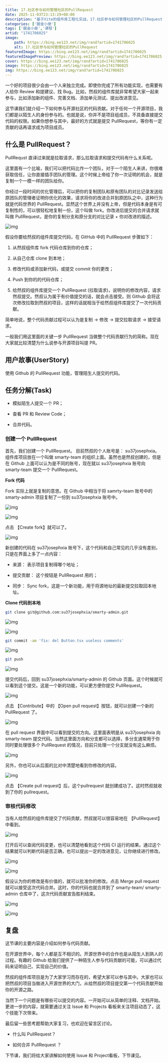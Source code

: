 ```yaml
---
title: 17.社区参与如何管理社区的PullRequest
date: 2025-11-03T23:13:29+08:00
description: "基于Vite的组件库工程化实战，17.社区参与如何管理社区的PullRequest"
categories: ['掘金小册']
tags: ['掘金小册','课程']
artid: "1741706025"
image:
    path: https://bing.ee123.net/img/rand?artid=1741706025
    alt: 17.社区参与如何管理社区的PullRequest
featuredImage: https://bing.ee123.net/img/rand?artid=1741706025
featuredImagePreview: https://bing.ee123.net/img/rand?artid=1741706025
cover: https://bing.ee123.net/img/rand?artid=1741706025
image: https://bing.ee123.net/img/rand?artid=1741706025
img: https://bing.ee123.net/img/rand?artid=1741706025
---
```


一个好的项目很少会由一个人来独立完成。即使你完成了所有功能实现，也需要有人给你 Review 和提建议、找 Bug。比如，然叔的组件库就非常希望大家一起来参与，比如添加新的组件、完善文档、添加单元测试、提出改进意见。

这节课我们就介绍一下如何参与开源社区的代码贡献。对于任何一个开源项目，我们都是以陌生人的身份参与的。也就是说，你并不是项目组成员，不具备直接提交代码的权限。如果你想参与其中，最好的方式就是提交 PullRequest，等你有一定贡献的话再请求成为项目成员。

## 什么是 PullRequest？

PullRequst 直译过来就是拉取请求，那么拉取请求和提交代码有什么关系呢。

这里面有一个比喻，我们可以把代码比作一个团队，对于一个陌生人来讲，你很难获取信任，让你直接插手团队的管理。这个时候上帝给了你一次证明的机会，就是复制一个一模一样的团队给你。

你经过一段时间的优化管理后，可以把你的复制团队和原有团队的对比记录发送给原团队的管理者证明你优化的效果，请求将你的改进合并到原团队之中，这种行为就是代码世界的 PullRequest。显然这个世界上并没有上帝，但是代码本身是有可复制性的，可以很轻松地复制一份，这个叫做 fork。你改进后提交的合并请求就叫做 PullRequest，是你的复制分支和原分支的对比记录 + 你对改进的描述。

![img](https://p3-juejin.byteimg.com/tos-cn-i-k3u1fbpfcp/b8b347d7246f48b0a5fd46de28c1c54a~tplv-k3u1fbpfcp-zoom-1.image)

假设你要给然叔的组件库提交代码，在 GitHub 中的 PullRequest 步骤如下：

1. 从然叔组件库 fork 代码仓库到你的仓库；

1. 从自己仓库 clone 到本地；

1. 修改代码或添加新代码，或提交 commit 你的更改；

1. Push 到你的的代码仓库；

1. 给然叔的组件库提交一个 PullRequest (拉取请求)，说明你的修改内容，请求然叔提交。然叔认为属于有价值提交的话，就会点击接受。则 Github 会将这次修改拉取到然叔的项目，这样的话就相当于给然叔组件库提交了一次代码贡献。

简单地说，整个代码贡献过程可以认为是复制 -> 修改 -> 提交拉取请求 -> 接受请求。

一般我们用这里面的关键一步 PullRequest 当做整个代码贡献行为的简称。现在大家就比较清楚为什么说参与开源项目叫提 PR。

## 用户故事(UserStory)

使用 Github 的 PullRequest 功能，管理陌生人提交的代码。

## 任务分解(Task)

- 模拟陌生人提交一个 PR；

- 查看 PR 和 Review Code；

- 合并代码。

### 创建一个 PullRequest

首先，我们创建一个 PullRequest。 目前然叔的个人账号是： su37josephxia。 组件库项目放在一个叫做 smarty-team 的组织上面。虽然也是然叔创建的，但是在 Github 上面可以认为是不同的账号，现在就以 su37josephxia 账号向 smarty-team 提交一个 PullRequest。

**Fork 代码**

Fork 实际上就是复制的意思。在 Github 中相当于将 samrty-team 账号中的 smarty-admin 项目复制了一份到 su37josephxia 账号中。

![img](https://p3-juejin.byteimg.com/tos-cn-i-k3u1fbpfcp/3ec9d0b7d2d84b0c908796d0757bfdbd~tplv-k3u1fbpfcp-zoom-1.image)

![img](https://p3-juejin.byteimg.com/tos-cn-i-k3u1fbpfcp/e6fe717f6fe944c5a54ad728ba994969~tplv-k3u1fbpfcp-zoom-1.image)

点击 【Create fork】就可以了。

![img](https://p3-juejin.byteimg.com/tos-cn-i-k3u1fbpfcp/534ee08b08f1441cb9fc266f4020ceab~tplv-k3u1fbpfcp-zoom-1.image)

新创建的代码在 su37josephxia 账号下，这个代码和自己常见的几乎没有差别，只是在界面上多了一点内容：

- 来源：  表示项目复制得哪个地址；

- 提交贡献： 这个按钮是 PullRequest 用的；

- 同步： Sync fork，这是一个新功能，用于将源地址的最新提交拉取回本地址。

**Clone 代码到本地**

```Bash
git clone git@github.com:su37josephxia/smarty-admin.git
```

![img](https://p3-juejin.byteimg.com/tos-cn-i-k3u1fbpfcp/38e226d02c364c16b4546f732e885a70~tplv-k3u1fbpfcp-zoom-1.image)

![img](https://p3-juejin.byteimg.com/tos-cn-i-k3u1fbpfcp/5e412fb9bc8d448f9f0645b9e4f6f455~tplv-k3u1fbpfcp-zoom-1.image)

```Bash
git commit -am 'fix: del Button.tsx useless comments'
```

![img](https://p3-juejin.byteimg.com/tos-cn-i-k3u1fbpfcp/d734542d4784467da54b6b3ec49fa864~tplv-k3u1fbpfcp-zoom-1.image)

```Bash
git push
```

![img](https://p3-juejin.byteimg.com/tos-cn-i-k3u1fbpfcp/6fdde31852ae4602935172207dd17a08~tplv-k3u1fbpfcp-zoom-1.image)

提交代码后，回到 su37josephxia/smarty-admin 的 Github 页面。这个时候就可以看到这个提交。这是一个新的功能，可以更方便你提交 PullRequest。

![img](https://p3-juejin.byteimg.com/tos-cn-i-k3u1fbpfcp/dd945f7a115c4853ad4e0b3a2d24c5e6~tplv-k3u1fbpfcp-zoom-1.image)

点击 【Contribute】中的 【Open pull request】按钮，就可以创建一个新的 PullRequest 了。

![img](https://p3-juejin.byteimg.com/tos-cn-i-k3u1fbpfcp/ab7216fe70994c18b1d1e73a77b17bfb~tplv-k3u1fbpfcp-zoom-1.image)

在 pull request 界面中可以看到提交的方向。这里面表明是从 su37josephxia 向 smarty-team 提交代码。当然这里面方向和分支都可以选择，多分支通常用于你同时要处理很多个 PullRequest 的情况，目前只处理一个分支就没有这么麻烦。

![img](https://p3-juejin.byteimg.com/tos-cn-i-k3u1fbpfcp/87e379d4456c4a1fb86fd219b33e443a~tplv-k3u1fbpfcp-zoom-1.image)

另外，你也可以从后面的比对中清楚地看到你修改的内容。

![img](https://p3-juejin.byteimg.com/tos-cn-i-k3u1fbpfcp/7f0f4755f47042b9b12207f47eaa9ebc~tplv-k3u1fbpfcp-zoom-1.image)

点击 【Create pull request】后，这个pullrequest 就创建成功了。这时然叔就收到了你的 pullrequest。

### 审核代码修改

当有人给然叔的组件库提交了代码贡献，然叔就可以很容易地在 【PullRequest】中看到。

![img](https://p3-juejin.byteimg.com/tos-cn-i-k3u1fbpfcp/ca764601103e4236aefcfc5cc8c22e9e~tplv-k3u1fbpfcp-zoom-1.image)

打开后可以查阅代码变更，也可以清楚地看到这个代码 CI 运行的结果。通过这个结果就可以判断代码是否正确，也可以提出一定的改进意见，让你继续进行修改。

![img](https://p3-juejin.byteimg.com/tos-cn-i-k3u1fbpfcp/49727e60836642ed91128262b6b8da2a~tplv-k3u1fbpfcp-zoom-1.image)

![img](https://p3-juejin.byteimg.com/tos-cn-i-k3u1fbpfcp/46341df93d7b48c98e9beba2f0b8c213~tplv-k3u1fbpfcp-zoom-1.image)

假设认为你的修改是有价值的，就可以批准你的修改。点击 Merge pull request 就可以接受这次代码合并。这时，你的代码也就合并到了 smarty-team/ smarty-admin 仓库中了，这次代码贡献宣告胜利结束。

![img](https://p3-juejin.byteimg.com/tos-cn-i-k3u1fbpfcp/5820525266734daabd722b0d81c65699~tplv-k3u1fbpfcp-zoom-1.image)

![img](https://p3-juejin.byteimg.com/tos-cn-i-k3u1fbpfcp/6fd12526652f4ba2be0153702a0c4f50~tplv-k3u1fbpfcp-zoom-1.image)

## 复盘

这节课的主要内容是介绍如何参与代码贡献。

在开源世界中，每个人都是互不相识的。开源世界中的合作也是从陌生人到熟人的过程。有趣的 Github 给我们提供了一种陌生人参与代码贡献的可能，可以通过代码来证明自己、实现自己的价值。

然叔的组件库项目是为了大家学习而存在的，希望大家可以参与其中。大家也可以把然叔的项目当做进入开源世界的大门，从给然叔的项目提交第一个代码贡献开始你的开源之路。

当然下一个问题是有哪些可以提交的内容。一开始可以从简单的注释、文档开始。更进一步的内容，就需要通过关注 Issue 和 Projects 看板来关注项目动态了，这个技能下次带来。

最后留一些思考题帮助大家复习，也欢迎在留言区讨论。

- 什么叫 PullRequest？

- 如何合并 PullRequest ？

下节课，我们将给大家讲解如何使用 Issue 和 Project看板，下节课见。 